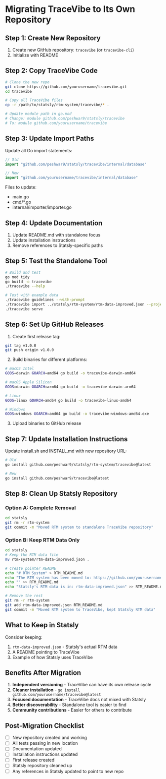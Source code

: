 # Migrating TraceVibe to Its Own Repository

## Step 1: Create New Repository

1. Create new GitHub repository: `tracevibe` (or `tracevibe-cli`)
2. Initialize with README

## Step 2: Copy TraceVibe Code

```bash
# Clone the new repo
git clone https://github.com/yourusername/tracevibe.git
cd tracevibe

# Copy all TraceVibe files
cp -r /path/to/statsly/rtm-system/tracevibe/* .

# Update module path in go.mod
# Change: module github.com/peshwar9/statsly/tracevibe
# To: module github.com/yourusername/tracevibe
```

## Step 3: Update Import Paths

Update all Go import statements:

```go
// Old
import "github.com/peshwar9/statsly/tracevibe/internal/database"

// New
import "github.com/yourusername/tracevibe/internal/database"
```

Files to update:
- main.go
- cmd/*.go
- internal/importer/importer.go

## Step 4: Update Documentation

1. Update README.md with standalone focus
2. Update installation instructions
3. Remove references to Statsly-specific paths

## Step 5: Test the Standalone Tool

```bash
# Build and test
go mod tidy
go build -o tracevibe
./tracevibe --help

# Test with example data
./tracevibe guidelines --with-prompt
./tracevibe import ../statsly/rtm-system/rtm-data-improved.json --project test
./tracevibe serve
```

## Step 6: Set Up GitHub Releases

1. Create first release tag:
```bash
git tag v1.0.0
git push origin v1.0.0
```

2. Build binaries for different platforms:
```bash
# macOS Intel
GOOS=darwin GOARCH=amd64 go build -o tracevibe-darwin-amd64

# macOS Apple Silicon
GOOS=darwin GOARCH=arm64 go build -o tracevibe-darwin-arm64

# Linux
GOOS=linux GOARCH=amd64 go build -o tracevibe-linux-amd64

# Windows
GOOS=windows GOARCH=amd64 go build -o tracevibe-windows-amd64.exe
```

3. Upload binaries to GitHub release

## Step 7: Update Installation Instructions

Update install.sh and INSTALL.md with new repository URL:

```bash
# Old
go install github.com/peshwar9/statsly/rtm-system/tracevibe@latest

# New
go install github.com/peshwar9/tracevibe@latest
```

## Step 8: Clean Up Statsly Repository

### Option A: Complete Removal
```bash
cd statsly
git rm -r rtm-system
git commit -m "Moved RTM system to standalone TraceVibe repository"
```

### Option B: Keep RTM Data Only
```bash
cd statsly
# Keep the RTM data file
mv rtm-system/rtm-data-improved.json .

# Create pointer README
echo "# RTM System" > RTM_README.md
echo "The RTM system has been moved to: https://github.com/yourusername/tracevibe" >> RTM_README.md
echo "" >> RTM_README.md
echo "Statsly's RTM data is in: rtm-data-improved.json" >> RTM_README.md

# Remove the rest
git rm -r rtm-system
git add rtm-data-improved.json RTM_README.md
git commit -m "Moved RTM system to TraceVibe, kept Statsly RTM data"
```

## What to Keep in Statsly

Consider keeping:
1. `rtm-data-improved.json` - Statsly's actual RTM data
2. A README pointing to TraceVibe
3. Example of how Statsly uses TraceVibe

## Benefits After Migration

1. **Independent versioning** - TraceVibe can have its own release cycle
2. **Cleaner installation** - `go install github.com/yourusername/tracevibe@latest`
3. **Focused documentation** - TraceVibe docs not mixed with Statsly
4. **Better discoverability** - Standalone tool is easier to find
5. **Community contributions** - Easier for others to contribute

## Post-Migration Checklist

- [ ] New repository created and working
- [ ] All tests passing in new location
- [ ] Documentation updated
- [ ] Installation instructions updated
- [ ] First release created
- [ ] Statsly repository cleaned up
- [ ] Any references in Statsly updated to point to new repo